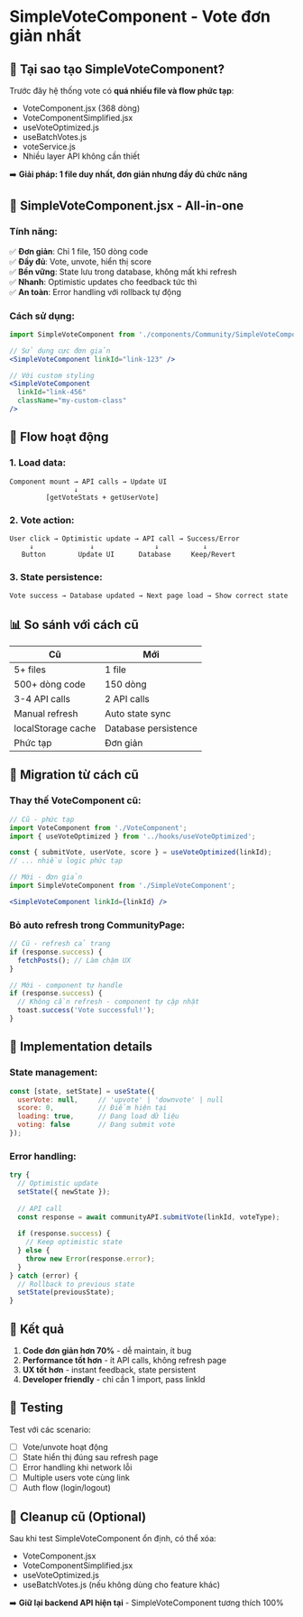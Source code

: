 # SimpleVoteComponent - Vote đơn giản nhất

## 🎯 Tại sao tạo SimpleVoteComponent?

Trước đây hệ thống vote có **quá nhiều file và flow phức tạp**:
- VoteComponent.jsx (368 dòng)
- VoteComponentSimplified.jsx 
- useVoteOptimized.js
- useBatchVotes.js
- voteService.js
- Nhiều layer API không cần thiết

➡️ **Giải pháp: 1 file duy nhất, đơn giản nhưng đầy đủ chức năng**

## 📁 SimpleVoteComponent.jsx - All-in-one

### Tính năng:
✅ **Đơn giản**: Chỉ 1 file, 150 dòng code  
✅ **Đầy đủ**: Vote, unvote, hiển thị score  
✅ **Bền vững**: State lưu trong database, không mất khi refresh  
✅ **Nhanh**: Optimistic updates cho feedback tức thì  
✅ **An toàn**: Error handling với rollback tự động  

### Cách sử dụng:

```jsx
import SimpleVoteComponent from './components/Community/SimpleVoteComponent';

// Sử dụng cực đơn giản
<SimpleVoteComponent linkId="link-123" />

// Với custom styling
<SimpleVoteComponent 
  linkId="link-456" 
  className="my-custom-class" 
/>
```

## 🔄 Flow hoạt động

### 1. Load data:
```
Component mount → API calls → Update UI
                ↓
         [getVoteStats + getUserVote]
```

### 2. Vote action:
```
User click → Optimistic update → API call → Success/Error
     ↓              ↓               ↓           ↓
   Button        Update UI      Database     Keep/Revert
```

### 3. State persistence:
```
Vote success → Database updated → Next page load → Show correct state
```

## 📊 So sánh với cách cũ

| Cũ | Mới |
|---|---|
| 5+ files | 1 file |
| 500+ dòng code | 150 dòng |
| 3-4 API calls | 2 API calls |
| Manual refresh | Auto state sync |
| localStorage cache | Database persistence |
| Phức tạp | Đơn giản |

## 🚀 Migration từ cách cũ

### Thay thế VoteComponent cũ:
```jsx
// Cũ - phức tạp
import VoteComponent from './VoteComponent';
import { useVoteOptimized } from '../hooks/useVoteOptimized';

const { submitVote, userVote, score } = useVoteOptimized(linkId);
// ... nhiều logic phức tạp

// Mới - đơn giản
import SimpleVoteComponent from './SimpleVoteComponent';

<SimpleVoteComponent linkId={linkId} />
```

### Bỏ auto refresh trong CommunityPage:
```jsx
// Cũ - refresh cả trang
if (response.success) {
  fetchPosts(); // Làm chậm UX
}

// Mới - component tự handle
if (response.success) {
  // Không cần refresh - component tự cập nhật
  toast.success('Vote successful!');
}
```

## 🔧 Implementation details

### State management:
```jsx
const [state, setState] = useState({
  userVote: null,     // 'upvote' | 'downvote' | null
  score: 0,           // Điểm hiện tại
  loading: true,      // Đang load dữ liệu
  voting: false       // Đang submit vote
});
```

### Error handling:
```jsx
try {
  // Optimistic update
  setState({ newState });
  
  // API call
  const response = await communityAPI.submitVote(linkId, voteType);
  
  if (response.success) {
    // Keep optimistic state
  } else {
    throw new Error(response.error);
  }
} catch (error) {
  // Rollback to previous state
  setState(previousState);
}
```

## 🎯 Kết quả

1. **Code đơn giản hơn 70%** - dễ maintain, ít bug
2. **Performance tốt hơn** - ít API calls, không refresh page
3. **UX tốt hơn** - instant feedback, state persistent
4. **Developer friendly** - chỉ cần 1 import, pass linkId

## 📝 Testing

Test với các scenario:
- [ ] Vote/unvote hoạt động
- [ ] State hiển thị đúng sau refresh page
- [ ] Error handling khi network lỗi
- [ ] Multiple users vote cùng link
- [ ] Auth flow (login/logout)

## 🔄 Cleanup cũ (Optional)

Sau khi test SimpleVoteComponent ổn định, có thể xóa:
- VoteComponent.jsx
- VoteComponentSimplified.jsx
- useVoteOptimized.js
- useBatchVotes.js (nếu không dùng cho feature khác)

➡️ **Giữ lại backend API hiện tại** - SimpleVoteComponent tương thích 100% 